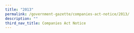 ```yaml
---
title: "2013"
permalink: /government-gazette/companies-act-notice/2013/
description: ""
third_nav_title: Companies Act Notice
---
```

